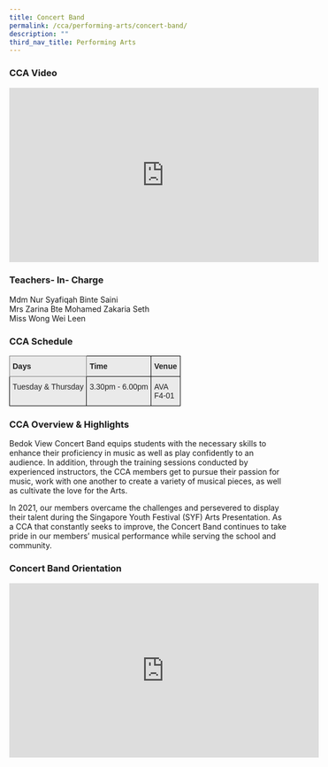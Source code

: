 ```yaml
---
title: Concert Band
permalink: /cca/performing-arts/concert-band/
description: ""
third_nav_title: Performing Arts
---
```

### CCA Video

<div class="bp-youtube">

<iframe width="560" height="315" src="https://www.youtube.com/embed/38jo-_tvl9M" title="YouTube video player" frameborder="0" allow="accelerometer; autoplay; clipboard-write; encrypted-media; gyroscope; picture-in-picture" allowfullscreen></iframe>

</div>

### Teachers- In- Charge

Mdm Nur Syafiqah Binte Saini <br>
Mrs Zarina Bte Mohamed Zakaria Seth <br>
Miss Wong Wei Leen


### CCA Schedule

<style type="text/css">
.tg  {border-collapse:collapse;border-spacing:0;}
.tg td{border-color:black;border-style:solid;border-width:1px;font-family:Arial, sans-serif;font-size:14px;
  overflow:hidden;padding:10px 5px;word-break:normal;}
.tg th{border-color:black;border-style:solid;border-width:1px;font-family:Arial, sans-serif;font-size:14px;
  font-weight:normal;overflow:hidden;padding:10px 5px;word-break:normal;}
.tg .tg-y7qa{background-color:#EAEAEA;color:#222;text-align:left;vertical-align:top}
.tg .tg-z5wu{background-color:#EAEAEA;border-color:inherit;color:#222;font-weight:bold;text-align:left;vertical-align:top}
.tg .tg-rj1p{background-color:#EAEAEA;color:#222;font-weight:bold;text-align:left;vertical-align:top}
</style>
<table class="tg">
<thead>
  <tr>
    <th class="tg-z5wu">Days</th>
    <th class="tg-rj1p">Time</th>
    <th class="tg-rj1p">Venue</th>
  </tr>
</thead>
<tbody>
  <tr>
    <td class="tg-y7qa">Tuesday &amp; Thursday</td>
    <td class="tg-y7qa">3.30pm - 6.00pm</td>
    <td class="tg-y7qa">AVA<br>F4-01</td>
  </tr>
</tbody>
</table>


### CCA Overview & Highlights

Bedok View Concert Band equips students with the necessary skills to enhance their proficiency in music as well as play confidently to an audience. In addition, through the training sessions conducted by experienced instructors, the CCA members get to pursue their passion for music, work with one another to create a variety of musical pieces, as well as cultivate the love for the Arts.

 In 2021, our members overcame the challenges and persevered to display their talent during the Singapore Youth Festival (SYF) Arts Presentation. As a CCA that constantly seeks to improve, the Concert Band continues to take pride in our members’ musical performance while serving the school and community.

### Concert Band Orientation

<div class="bp-youtube">

<iframe width="560" height="315" src="https://www.youtube.com/embed/KxqfJHxfBes" title="YouTube video player" frameborder="0" allow="accelerometer; autoplay; clipboard-write; encrypted-media; gyroscope; picture-in-picture" allowfullscreen></iframe>

</div>